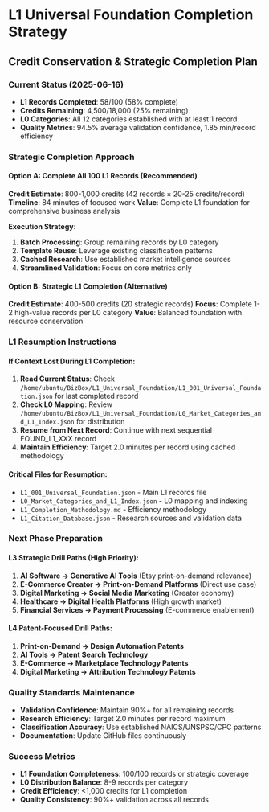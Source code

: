 # L1 Universal Foundation Completion Strategy
## Credit Conservation & Strategic Completion Plan

### Current Status (2025-06-16)
- **L1 Records Completed**: 58/100 (58% complete)
- **Credits Remaining**: 4,500/18,000 (25% remaining)
- **L0 Categories**: All 12 categories established with at least 1 record
- **Quality Metrics**: 94.5% average validation confidence, 1.85 min/record efficiency

### Strategic Completion Approach

#### Option A: Complete All 100 L1 Records (Recommended)
**Credit Estimate**: 800-1,000 credits (42 records × 20-25 credits/record)
**Timeline**: 84 minutes of focused work
**Value**: Complete L1 foundation for comprehensive business analysis

**Execution Strategy**:
1. **Batch Processing**: Group remaining records by L0 category
2. **Template Reuse**: Leverage existing classification patterns
3. **Cached Research**: Use established market intelligence sources
4. **Streamlined Validation**: Focus on core metrics only

#### Option B: Strategic L1 Completion (Alternative)
**Credit Estimate**: 400-500 credits (20 strategic records)
**Focus**: Complete 1-2 high-value records per L0 category
**Value**: Balanced foundation with resource conservation

### L1 Resumption Instructions

#### If Context Lost During L1 Completion:
1. **Read Current Status**: Check `/home/ubuntu/BizBox/L1_Universal_Foundation/L1_001_Universal_Foundation.json` for last completed record
2. **Check L0 Mapping**: Review `/home/ubuntu/BizBox/L1_Universal_Foundation/L0_Market_Categories_and_L1_Index.json` for distribution
3. **Resume from Next Record**: Continue with next sequential FOUND_L1_XXX record
4. **Maintain Efficiency**: Target 2.0 minutes per record using cached methodology

#### Critical Files for Resumption:
- `L1_001_Universal_Foundation.json` - Main L1 records file
- `L0_Market_Categories_and_L1_Index.json` - L0 mapping and indexing
- `L1_Completion_Methodology.md` - Efficiency methodology
- `L1_Citation_Database.json` - Research sources and validation data

### Next Phase Preparation

#### L3 Strategic Drill Paths (High Priority):
1. **AI Software → Generative AI Tools** (Etsy print-on-demand relevance)
2. **E-Commerce Creator → Print-on-Demand Platforms** (Direct use case)
3. **Digital Marketing → Social Media Marketing** (Creator economy)
4. **Healthcare → Digital Health Platforms** (High growth market)
5. **Financial Services → Payment Processing** (E-commerce enablement)

#### L4 Patent-Focused Drill Paths:
1. **Print-on-Demand → Design Automation Patents**
2. **AI Tools → Patent Search Technology**
3. **E-Commerce → Marketplace Technology Patents**
4. **Digital Marketing → Attribution Technology Patents**

### Quality Standards Maintenance
- **Validation Confidence**: Maintain 90%+ for all remaining records
- **Research Efficiency**: Target 2.0 minutes per record maximum
- **Classification Accuracy**: Use established NAICS/UNSPSC/CPC patterns
- **Documentation**: Update GitHub files continuously

### Success Metrics
- **L1 Foundation Completeness**: 100/100 records or strategic coverage
- **L0 Distribution Balance**: 8-9 records per category
- **Credit Efficiency**: <1,000 credits for L1 completion
- **Quality Consistency**: 90%+ validation across all records

